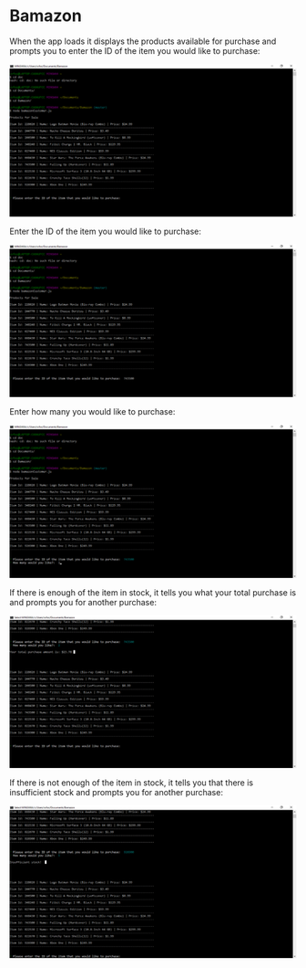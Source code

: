 # Bamazon

When the app loads it displays the products available for purchase and prompts you to enter the ID of the item you would like to purchase:

![Step 1](/Step_Pics/step_1.png)


Enter the ID of the item you would like to purchase:

![Step 2](/Step_Pics/step_2.png)


Enter how many you would like to purchase:

![Step 3](/Step_Pics/step_3.png)


If there is enough of the item in stock, it tells you what your total purchase is and prompts you for another purchase:

![Step 4](/Step_Pics/step_4.png)


If there is not enough of the item in stock, it tells you that there is insufficient stock and prompts you for another purchase:

![Step 4_alt](/Step_Pics/step_4_alt.png)

